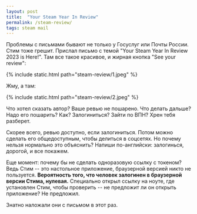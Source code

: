 ```yaml
---
layout: post
title:  "Your Steam Year In Review"
permalink: /steam-review/
tags: steam mail
---
```


Проблемы с письмами бывают не только у Госуслуг или Почты России. Стим тоже
грешит. Прислал письмо с темой "Your Steam Year In Review 2023 is Here!". Там все
такое красивое, и жирная кнопка "See your review":

{% include static.html path="steam-review/1.jpeg" %}

Жму, а там:

{% include static.html path="steam-review/2.jpeg" %}

Что хотел сказать автор? Ваше ревью не пошарено. Что делать дальше? Надо его
пошарить? Как? Залогиниться? Зайти по ВПН? Хрен тебя разберет.

Скорее всего, ревью доступно, если залогиниться. Потом можно сделать его
общедоступным, чтобы делиться в соцсетях. Но почему нельзя нормально это
объяснить? Напиши по-английски: залогинься, дорогой, и все покажем.

Еще момент: почему бы не сделать одноразовую ссылку с токеном? Ведь Стим -- это
настольное приложение, браузерной версией никто не пользуется. **Вероятность
того, что человек залогинен в браузерной версии Стима, нулевая.** Специально
открыл ссылку на ноуте, где установлен Стим, чтобы проверить -- не предложит ли
он открыть приложение? Не предложил.

Знатно наложали они с письмом в этот раз.
